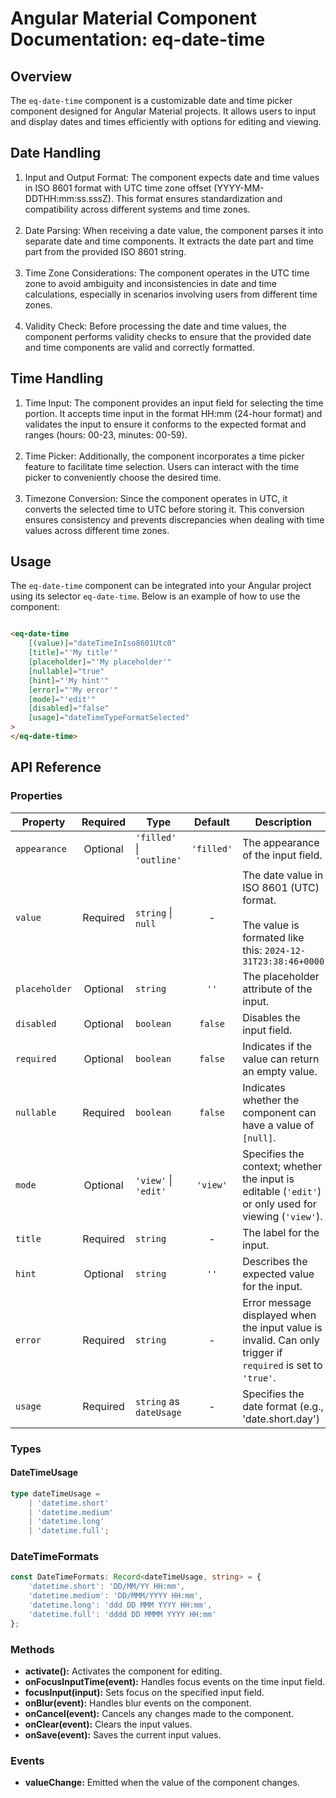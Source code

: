 # Angular Material Component Documentation: eq-date-time

## Overview

The `eq-date-time` component is a customizable date and time picker component designed for Angular Material projects. It allows users to input and display dates and times efficiently with options for editing and viewing.

## Date Handling

1. Input and Output Format: The component expects date and time values in ISO 8601 format with UTC time zone offset (YYYY-MM-DDTHH:mm:ss.sssZ). This format ensures standardization and compatibility across different systems and time zones.
   <br><br>
2. Date Parsing: When receiving a date value, the component parses it into separate date and time components. It extracts the date part and time part from the provided ISO 8601 string.
   <br><br>
3. Time Zone Considerations: The component operates in the UTC time zone to avoid ambiguity and inconsistencies in date and time calculations, especially in scenarios involving users from different time zones.
   <br><br>
4. Validity Check: Before processing the date and time values, the component performs validity checks to ensure that the provided date and time components are valid and correctly formatted.

## Time Handling

1. Time Input: The component provides an input field for selecting the time portion. It accepts time input in the format HH:mm (24-hour format) and validates the input to ensure it conforms to the expected format and ranges (hours: 00-23, minutes: 00-59).
   <br><br>
2. Time Picker: Additionally, the component incorporates a time picker feature to facilitate time selection. Users can interact with the time picker to conveniently choose the desired time.
   <br><br>
3. Timezone Conversion: Since the component operates in UTC, it converts the selected time to UTC before storing it. This conversion ensures consistency and prevents discrepancies when dealing with time values across different time zones.

## Usage

The `eq-date-time` component can be integrated into your Angular project using its selector `eq-date-time`. Below is an example of how to use the component:

```html

<eq-date-time
	[(value)]="dateTimeInIso8601Utc0"
	[title]="'My title'"
	[placeholder]="'My placeholder'"
	[nullable]="true"
	[hint]="'My hint'"
	[error]="'My error'"
	[mode]="'edit'"
	[disabled]="false"
	[usage]="dateTimeTypeFormatSelected"
>
</eq-date-time>
```

## API Reference

### Properties

| Property      | Required | Type                      |  Default   | Description                                                                                                  |
|---------------|:--------:|---------------------------|:----------:|--------------------------------------------------------------------------------------------------------------|
| `appearance`  | Optional | `'filled'` \| `'outline'` | `'filled'` | The appearance of the input field.                                                                           |   
| `value`       | Required | `string` \| `null`        |     -      | The date value in ISO 8601 (UTC) format.<br><br> The value is formated like this: `2024-12-31T23:38:46+0000` |
| `placeholder` | Optional | `string`                  |    `''`    | The placeholder attribute of the input.                                                                      |
| `disabled`    | Optional | `boolean`                 |  `false`   | Disables the input field.                                                                                    |
| `required`    | Optional | `boolean`                 |  `false`   | Indicates if the value can return an empty value.                                                            |
| `nullable`    | Required | `boolean`                 |  `false`   | Indicates whether the component can have a value of `[null]`.                                                |
| `mode`        | Optional | `'view'` \| `'edit'`      |  `'view'`  | Specifies the context; whether the input is editable (`'edit'`) or only used for viewing (`'view'`).         |
| `title`       | Required | `string`                  |     -      | The label for the input.                                                                                     |
| `hint`        | Optional | `string`                  |    `''`    | Describes the expected value for the input.                                                                  |
| `error`       | Required | `string`                  |     -      | Error message displayed when the input value is invalid. Can only trigger if `required` is set to `'true'`.  |
| `usage`       | Required | `string` as `dateUsage`   |     -      | Specifies the date format (e.g., 'date.short.day')                                                           |

### Types

#### DateTimeUsage

```typescript
type dateTimeUsage =
	| 'datetime.short'
	| 'datetime.medium'
	| 'datetime.long'
	| 'datetime.full';
```

### DateTimeFormats

```typescript
const DateTimeFormats: Record<dateTimeUsage, string> = {
	'datetime.short': 'DD/MM/YY HH:mm',
	'datetime.medium': 'DD/MMM/YYYY HH:mm',
	'datetime.long': 'ddd DD MMM YYYY HH:mm',
	'datetime.full': 'dddd DD MMMM YYYY HH:mm'
};
```

### Methods

- **activate():** Activates the component for editing.
- **onFocusInputTime(event):** Handles focus events on the time input field.
- **focusInput(input):** Sets focus on the specified input field.
- **onBlur(event):** Handles blur events on the component.
- **onCancel(event):** Cancels any changes made to the component.
- **onClear(event):** Clears the input values.
- **onSave(event):** Saves the current input values.

### Events

- **valueChange:** Emitted when the value of the component changes.

